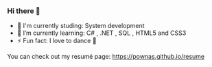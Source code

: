 ### Hi there 👋

-  I'm currently studing: System development
- 🌱 I’m currently learning: C# , .NET , SQL , HTML5 and CSS3
- ⚡ Fun fact: I love to dance 

You can check out my resumé page: https://pownas.github.io/resume

<!--
**pownas/pownas** is a ✨ _special_ ✨ repository because its `README.md` (this file) appears on your GitHub profile.

Here are some ideas to get you started:

- 🔭 I’m currently working on ...
- 🌱 I’m currently learning ...
- 👯 I’m looking to collaborate on ...
- 🤔 I’m looking for help with ...
- 💬 Ask me about ...
- 📫 How to reach me: ...
- 😄 Pronouns: ...
- ⚡ Fun fact: ...
-->

